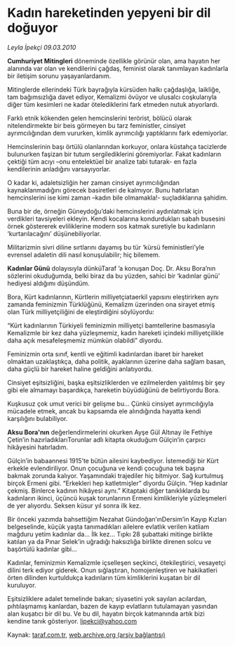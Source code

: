 # Kadın hareketinden yepyeni bir dil doğuyor

*Leyla İpekçi 09.03.2010*

<div class="yazi"><p><strong>Cumhuriyet Mitingleri</strong> döneminde özellikle görünür olan, ama hayatın her alanında var olan ve kendilerini çağdaş, feminist olarak tanımlayan kadınlarla bir iletişim sorunu yaşayanlardanım.</p>
<p>Mitinglerde ellerindeki Türk bayrağıyla kürsüden halkı çağdaşlığa, laikliğe, tam bağımsızlığa davet ediyor, Kemalizmi övüyor ve ulusalcı coşkularıyla diğer tüm kesimleri ne kadar ötelediklerini fark etmeden nutuk atıyorlardı.</p>
<p>Farklı etnik kökenden gelen hemcinslerini terörist, bölücü olarak nitelendirmekte bir beis görmeyen bu tarz feministler, cinsiyet ayrımcılığından dem vururken, kimlik ayrımcılığı yaptıklarını fark edemiyorlar.</p>
<p>Hemcinslerinin başı örtülü olanlarından korkuyor, onlara küstahça tacizlerde bulunurken faşizan bir tutum sergilediklerini göremiyorlar. Fakat kadınların çektiği tüm acıyı –onu entelektüel bir analize tabi tutarak- en fazla kendilerinin anladığını varsayıyorlar.</p>
<p>O kadar ki, adaletsizliğin her zaman cinsiyet ayrımcılığından kaynaklanmadığını görecek basiretleri de kalmıyor. Bunu hatırlatan hemcinslerini ise kimi zaman –kadın bile olmamakla!- suçladıklarına şahidim.</p>
<p>Buna bir de, örneğin Güneydoğu’daki hemcinslerini aydınlatmak için verdikleri tavsiyeleri ekleyin. Kendi kocalarına kondurdukları sabah busesini örnek göstererek evliliklerine modern sos katmak suretiyle bu kadınların ‘kurtarılacağını’ düşünebiliyorlar.</p>
<p>Militarizmin sivri diline sırtlarını dayamış bu tür ‘kürsü feministleri’yle evrensel adaletin dili nasıl konuşulabilir; hiç bilemem.</p>
<p><strong>Kadınlar Günü</strong> dolayısıyla dünküTaraf ’a konuşan Doç. Dr. Aksu Bora’nın sözlerini okuduğumda, belki biraz da bu yüzden, sahici bir ‘kadınlar günü’ hediyesi aldığımı düşündüm.</p>
<p>Bora, Kürt kadınlarının, Kürtlerin milliyetçiataerkil yapısını eleştirirken aynı zamanda feminizmin Türklüğünü, Kemalizm üzerinden ona sirayet etmiş olan Türk milliyetçiliğini de eleştirdiğini söylüyordu:</p>
<p>“Kürt kadınlarının Türkiyeli feminizmin milliyetçi bamtellerine basmasıyla Kemalizmle bir kez daha yüzleşmemiz, kadın hareketi içindeki milliyetçilikle daha açık mesafeleşmemiz mümkün olabildi” diyordu.</p>
<p>Feminizmin orta sınıf, kentli ve eğitimli kadınlardan ibaret bir hareket olmaktan uzaklaştıkça, daha politik, ayaklarının üzerine daha sağlam basan, daha güçlü bir hareket haline geldiğini anlatıyordu.</p>
<p>Cinsiyet eşitsizliğini, başka eşitsizliklerden ve ezilmelerden yalıtılmış bir şey gibi ele almamayı başardıkça, hareketin büyüdüğünü de belirtiyordu Bora.</p>
<p>Kuşkusuz çok umut verici bir gelişme bu... Çünkü cinsiyet ayrımcılığıyla mücadele etmek, ancak bu kapsamda ele alındığında hayatta kendi karşılığını bulabiliyor.</p>
<p><strong>Aksu Bora'nın</strong> değerlendirmelerini okurken Ayşe Gül Altınay ile Fethiye Çetin’in hazırladıklarıTorunlar adlı kitapta okuduğum Gülçin’in çarpıcı hikâyesini hatırladım.</p>
<p>Gülçin’in babaannesi 1915’te bütün ailesini kaybediyor. İstemediği bir Kürt erkekle evlendiriliyor. Onun çocuğuna ve kendi çocuğuna tek başına bakmak zorunda kalıyor. Yaşamındaki trajediler hiç bitmiyor. Sağ kurtulmuş birçok Ermeni gibi. “Erkekleri hep katletmişler” diyordu Gülçin. “Hep kadınlar çekmiş. Binlerce kadının hikâyesi aynı.” Kitaptaki diğer tanıklıklarda bu kadınların ikinci, üçüncü kuşak torunlarının Ermeni kimlikleriyle yüzleşmeleri de yer alıyordu. Seksen küsur yıl sonra ilk kez.</p>
<p>Bir önceki yazımda bahsettiğim Nezahat Gündoğan’ınDersim’in Kayıp Kızları belgeselinde, küçük yaşta tanımadıkları ailelere evlatlık verilen katliam mağduru yetim kadınlar da... İlk kez... Tıpkı 28 şubattaki mitinge birlikte katılan ya da Pınar Selek’in uğradığı haksızlığa birlikte direnen solcu ve başörtülü kadınlar gibi...</p>
<p>Kadınlar, feminizmin Kemalizmle içselleşen seçkinci, ötekileştirici, vesayetçi dilini terk ediyor giderek. Onun sığlaştıran, homojenleştiren ve hakikatleri örten dilinden kurtuldukça kadınların tüm kimliklerini kuşatan bir dil kuruluyor.</p>
<p>Eşitsizliklere adalet temelinde bakan; siyasetini yok sayılan acılardan, pıhtılaşmamış kanlardan, bazen de kayıp evlatların tutulamayan yasından alan kuşatıcı bir dil bu. Ve bu dil, hayatın birçok katmanında artık bizi kendine tanık gösteriyor. <a href="mailto:lipekci@yahoo.com">lipekci@yahoo.com</a></p>
</div>

Kaynak: [taraf.com.tr](http://www.taraf.com.tr:80/makale/10362.htm), [web.archive.org (arşiv bağlantısı)](http://web.archive.org/web/20100312090504/http://www.taraf.com.tr:80/makale/10362.htm)
